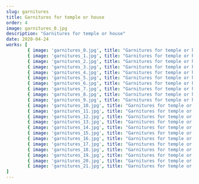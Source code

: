 ```yaml
---
slug: garnitures
title: Garnitures for temple or house
order: 4
image: garnitures_0.jpg
description: "Garnitures for temple or house"
date: 2020-04-24
works: [
		{ image: 'garnitures_0.jpg', title: "Garnitures for temple or house, no. 1 (Turbulence map)", year: "2020", "dimensions": "100x85", "materials": "oil on cotton canvas" },
		{ image: 'garnitures_1.jpg', title: "Garnitures for temple or house, no. 2 (Single slit lake scene)", year: "2020", "dimensions": "40x46", "materials": "oil on cotton canvas" },
		{ image: 'garnitures_2.jpg', title: "Garnitures for temple or house, no. 4 (The mass of an object)", year: "2020", "dimensions": "40x50", "materials": "oil on cotton canvas" },
		{ image: 'garnitures_3.jpg', title: "Garnitures for temple or house, no. 5", year: "2020", "dimensions": "142x164", "materials": "oil on cotton canvas" },
		{ image: 'garnitures_4.jpg', title: "Garnitures for temple or house, no. 6 (The mass of an object)", year: "2020", "dimensions": "85x100", "materials": "oil on cotton canvas" },
		{ image: 'garnitures_5.jpg', title: "Garnitures for temple or house, no. 7 (Horse)", year: "2020", "dimensions": "85x100", "materials": "oil on cotton canvas" },
		{ image: 'garnitures_6.jpg', title: "Garnitures for temple or house, no. 8 (The mountains and the rain)", year: "2020", "dimensions": "120x140", "materials": "oil on cotton canvas" },
		{ image: 'garnitures_7.jpg', title: "Garnitures for temple or house, no. 9 (The mountains and the rain)", year: "2020", "dimensions": "120x140", "materials": "oil on cotton canvas" },
		{ image: 'garnitures_8.jpg', title: "Garnitures for temple or house, no. 10 (The mountains and the rain)", year: "2020", "dimensions": "85x100", "materials": "oil on cotton canvas" },
		{ image: 'garnitures_9.jpg', title: "Garnitures for temple or house, no. 11", year: "2020", "dimensions": "40x46", "materials": "oil on cotton canvas" },
		{ image: 'garnitures_10.jpg', title: "Garnitures for temple or house, no. 12 (The mountains and the rain)", year: "2020", "dimensions": "114x136", "materials": "oil on cotton canvas" },
		{ image: 'garnitures_11.jpg', title: "Garnitures for temple or house, no. 13 (Oread in repose)", year: "2020", "dimensions": "143x158", "materials": "oil on cotton canvas" },
		{ image: 'garnitures_12.jpg', title: "Garnitures for temple or house, no. 14 (Male figure with animal attributes)", year: "2020", "dimensions": "120x140", "materials": "oil on cotton canvas" },
		{ image: 'garnitures_13.jpg', title: "Garnitures for temple or house, no. 15 (Game piece figurine)", year: "2020", "dimensions": "85x100", "materials": "oil on cotton canvas" },
		{ image: 'garnitures_14.jpg', title: "Garnitures for temple or house, no. 16 (Game piece figurine)", year: "2020", "dimensions": "75x95", "materials": "oil on cotton canvas" },
		{ image: 'garnitures_15.jpg', title: "Garnitures for temple or house, no. 17 (Pastoral scene)", year: "2020", "dimensions": "75x95", "materials": "oil on cotton canvas" },
		{ image: 'garnitures_16.jpg', title: "Garnitures for temple or house, no. 18 (Small lammasu figurine)", year: "2020", "dimensions": "40x50", "materials": "oil on cotton canvas" },
		{ image: 'garnitures_17.jpg', title: "Garnitures for temple or house, no. 19 (Pastoral scene)", year: "2020", "dimensions": "60x70", "materials": "oil on cotton canvas" },
		{ image: 'garnitures_18.jpg', title: "Garnitures for temple or house, no. 20 (Small container, probably leather or stoneware)", year: "2022", "dimensions": "40x50", "materials": "oil on cotton canvas" },
		{ image: 'garnitures_19.jpg', title: "Garnitures for temple or house, no 23. (mothers and fathers)", year: "2022", "dimensions": "140x166", "materials": "oil on cotton canvas" },
		{ image: 'garnitures_20.jpg', title: "Garnitures for temple or house, no. 24. (libation vessel)", year: "2022", "dimensions": "180x220", "materials": "oil on cotton canvas" },
		{ image: 'garnitures_21.jpg', title: "Garnitures for temple or house, no. 25 (slough)", year: "2022", "dimensions": "165x185", "materials": "oil on cotton canvas" }
]
---
```

